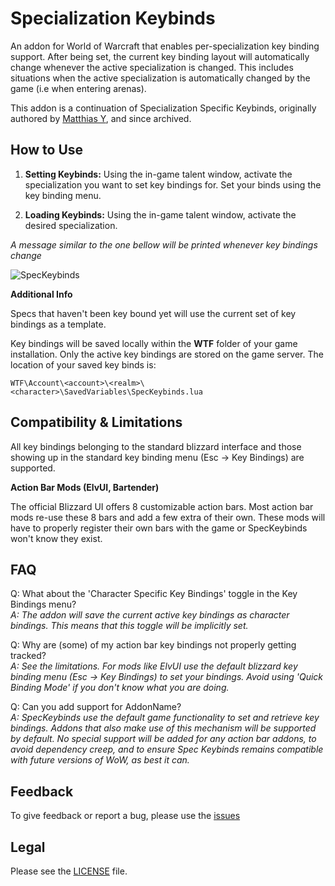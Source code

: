 # Specialization Keybinds

An addon for World of Warcraft that enables per-specialization key binding support. After being set, the current key binding layout will automatically change whenever the active specialization is changed. This includes situations when the active specialization is automatically changed by the game (i.e when entering arenas).

This addon is a continuation of Specialization Specific Keybinds, originally authored by [Matthias Y](https://github.com/myzb/SpecSpecificKeybinds), and since archived.

## How to Use

1. **Setting Keybinds:** Using the in-game talent window, activate the specialization you want to set key bindings for. Set your binds using the key binding menu.

1. **Loading Keybinds:** Using the in-game talent window, activate the desired specialization.

_A message similar to the one bellow will be printed whenever key bindings change_

![SpecKeybinds](https://i.imgur.com/Pi7GAol.jpg)

**Additional Info**

Specs that haven't been key bound yet will use the current set of key bindings as a template.

Key bindings will be saved locally within the __WTF__ folder of your game installation. Only the active key bindings are stored on the game server. The location of your saved key binds is:

``WTF\Account\<account>\<realm>\<character>\SavedVariables\SpecKeybinds.lua``

## Compatibility & Limitations

All key bindings belonging to the standard blizzard interface and those showing up in the standard key binding menu (Esc -> Key Bindings) are supported.

**Action Bar Mods (ElvUI, Bartender)**

The official Blizzard UI offers 8 customizable action bars. Most action bar mods re-use these 8 bars and add a few extra of their own. These mods will have to properly register their own bars with the game or SpecKeybinds won't know they exist.

## FAQ

Q: What about the 'Character Specific Key Bindings' toggle in the Key Bindings menu?  
_A: The addon will save the current active key bindings as character bindings. This means that this toggle will be implicitly set._

Q: Why are (some) of my action bar key bindings not properly getting tracked?  
_A: See the limitations. For mods like ElvUI use the default blizzard key binding menu (Esc -> Key Bindings) to set your bindings. Avoid using 'Quick Binding Mode' if you don't know what you are doing._

Q: Can you add support for AddonName?  
_A: SpecKeybinds use the default game functionality to set and retrieve key bindings. Addons that also make use of this mechanism will be supported by default. No special support will be added for any action bar addons, to avoid dependency creep, and to ensure Spec Keybinds remains compatible with future versions of WoW, as best it can._

## Feedback
To give feedback or report a bug, please use the [issues](https://github.com/SimplyAddons/SpecKeybinds/issues)

## Legal
Please see the [LICENSE](https://github.com/SimplyAddons/SpecKeybinds/blob/main/LICENSE.txt) file.
